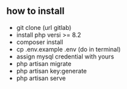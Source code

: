 ## how to install

-   git clone (url gitlab)
-   install php versi >= 8.2
-   composer install
-   cp .env.example .env (do in terminal)
-   assign mysql credential with yours
-   php artisan migrate
-   php artisan key:generate
-   php artisan serve
